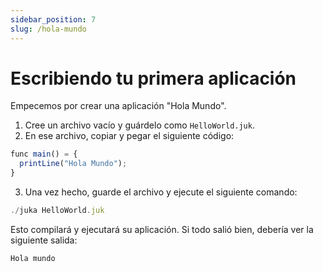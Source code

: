 ```yaml
---
sidebar_position: 7
slug: /hola-mundo
---
```


# Escribiendo tu primera aplicación

Empecemos por crear una aplicación "Hola Mundo".

1. Cree un archivo vacío y guárdelo como `HelloWorld.juk`.
2. En ese archivo, copiar y pegar el siguiente código:

```jsx
func main() = {
  printLine("Hola Mundo");
}
```

3. Una vez hecho, guarde el archivo y ejecute el siguiente comando:
```jsx
./juka HelloWorld.juk
```

Esto compilará y ejecutará su aplicación. Si todo salió bien, debería ver la siguiente salida:

```jsx
Hola mundo
```